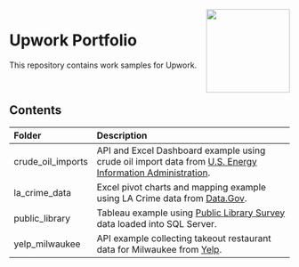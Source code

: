 <img align="right" height="150" src="https://user-images.githubusercontent.com/107127279/233161463-b4e5627d-1258-4050-80d2-d83a2abd50e7.png">

# Upwork Portfolio
This repository contains work samples for Upwork.

</br> 

## Contents

| Folder               | Description                                                                                                                                                                      |
| :------------------- | :------------------------------------------------------------------------------------------------------------------------------------------------------------------------------- |
| crude_oil_imports      | API and Excel Dashboard example using crude oil import data from [U.S. Energy Information Administration](https://www.eia.gov/opendata/documentation.php).                                           |
| la_crime_data       | Excel pivot charts and mapping example using LA Crime data from [Data.Gov](https://catalog.data.gov/dataset/crime-data-from-2020-to-present).                                    |
| public_library  | Tableau example using [Public Library Survey](https://www.imls.gov/research-evaluation/data-collection/public-libraries-survey) data loaded into SQL Server.                     |
| yelp_milwaukee  | API example collecting takeout restaurant data for Milwaukee from [Yelp](https://www.yelp.com/).                     |

</br> 
